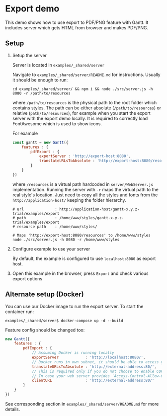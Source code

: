 # Export demo

This demo shows how to use export to PDF/PNG feature with Gantt.
It includes server which gets HTML from browser and makes PDF/PNG.

## Setup

1. Setup the server

    Server is located in `examples/_shared/server`

    Navigate to `examples/_shared/server/README.md` for instructions.
    Usually it should be enough to run:
    
    ```
    cd examples/_shared/server/ && npm i && node ./src/server.js -h 8080 -r /path/to/resources
    ```
   
    where `/path/to/resources` is the physical path to the root folder which contains styles.
    The path can be either absolute (`/path/to/resources`) or relative (`path/to/resources`),
    for example when you start the export server with the export demo locally.
    It is required to correctly load FontAwesome which is used to show icons.
   
    For example
    
    ```javascript
    const gantt = new Gantt({
        features : {
            pdfExport : {
                exportServer : 'http://export-host:8080',
                translateURLsToAbsolute : 'http://export-host:8080/resources'
            }
        }
    })
    ```
   
    where `/resources` is a virtual path hardcoded in `server/WebServer.js` implementation.
    Running the server with `-r` maps the virtual path to the real style's location.
    Just need to copy all the styles and fonts from the `http://application-host/` keeping the folder hierarchy.

    ```
    # url              : http://application-host/gantt-x.y.z-trial/examples/export
    # path             : /home/www/styles/gantt-x.y.z-trial/examples/export
    # resource path    : /home/www/styles/
    
    # Maps 'http://export-host:8080/resources' to /home/www/styles
    node ./src/server.js -h 8080 -r /home/www/styles
    ```
   
2. Configure example to use your server

    By default, the example is configured to use `localhost:8080` as export host.
    
3. Open this example in the browser, press `Export` and check various export options    

## Alternate setup (Docker)

You can use our Docker image to run the export server. To start the container run:

    examples/_shared/server$ docker-compose up -d --build

Feature config should be changed too:

```javascript
new Gantt({
    features : {
        pdfExport : {
            // Assuming Docker is running locally
            exportServer            : 'http://localhost:8080/',
            // Docker runs in own subnet, it should be able to access global address of the exported page
            translateURLsToAbsolute : 'http://external-address:80/',
            // This is required only if you do not choose to enable CORS on web server.
            // In case your web server provides `Access-Control-Allow-Origin: *` header, this can be omitted.
            clientURL               : 'http://external-address:80/'
        }
    }
})
```

See corresponding section in `examples/_shared/server/README.md` for more details.
